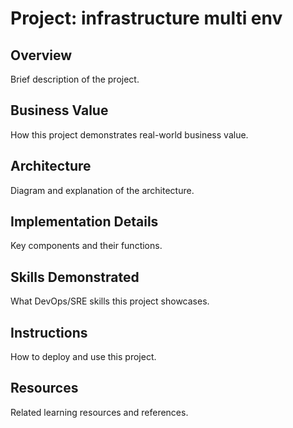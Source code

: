 # Project: infrastructure multi env

## Overview
Brief description of the project.

## Business Value
How this project demonstrates real-world business value.

## Architecture
Diagram and explanation of the architecture.

## Implementation Details
Key components and their functions.

## Skills Demonstrated
What DevOps/SRE skills this project showcases.

## Instructions
How to deploy and use this project.

## Resources
Related learning resources and references.
